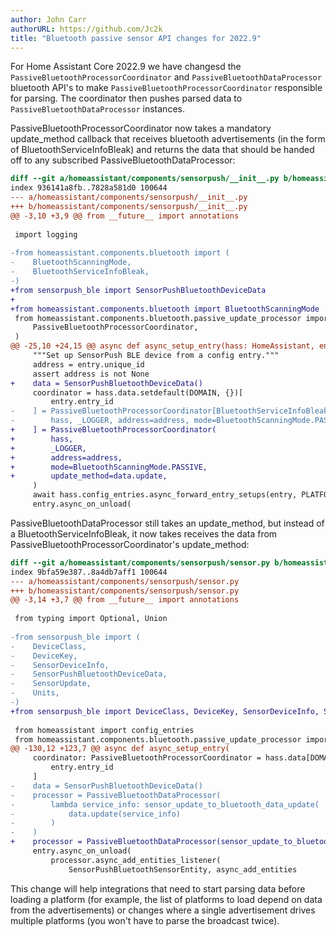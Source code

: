 ```yaml
---
author: John Carr
authorURL: https://github.com/Jc2k
title: "Bluetooth passive sensor API changes for 2022.9"
---
```


For Home Assistant Core 2022.9 we have changesd the `PassiveBluetoothProcessorCoordinator` and `PassiveBluetoothDataProcessor` bluetooth API's to make `PassiveBluetoothProcessorCoordinator` responsible for parsing. The coordinator then pushes parsed data to `PassiveBluetoothDataProcessor` instances.

PassiveBluetoothProcessorCoordinator now takes a mandatory update_method callback that receives bluetooth advertisements (in the form of BluetoothServiceInfoBleak) and returns the data that should be handed off to any subscribed PassiveBluetoothDataProcessor:

```diff
diff --git a/homeassistant/components/sensorpush/__init__.py b/homeassistant/components/sensorpush/__init__.py
index 936141a8fb..7828a581d0 100644
--- a/homeassistant/components/sensorpush/__init__.py
+++ b/homeassistant/components/sensorpush/__init__.py
@@ -3,10 +3,9 @@ from __future__ import annotations
 
 import logging
 
-from homeassistant.components.bluetooth import (
-    BluetoothScanningMode,
-    BluetoothServiceInfoBleak,
-)
+from sensorpush_ble import SensorPushBluetoothDeviceData
+
+from homeassistant.components.bluetooth import BluetoothScanningMode
 from homeassistant.components.bluetooth.passive_update_processor import (
     PassiveBluetoothProcessorCoordinator,
 )
@@ -25,10 +24,15 @@ async def async_setup_entry(hass: HomeAssistant, entry: ConfigEntry) -> bool:
     """Set up SensorPush BLE device from a config entry."""
     address = entry.unique_id
     assert address is not None
+    data = SensorPushBluetoothDeviceData()
     coordinator = hass.data.setdefault(DOMAIN, {})[
         entry.entry_id
-    ] = PassiveBluetoothProcessorCoordinator[BluetoothServiceInfoBleak](
-        hass, _LOGGER, address=address, mode=BluetoothScanningMode.PASSIVE
+    ] = PassiveBluetoothProcessorCoordinator(
+        hass,
+        _LOGGER,
+        address=address,
+        mode=BluetoothScanningMode.PASSIVE,
+        update_method=data.update,
     )
     await hass.config_entries.async_forward_entry_setups(entry, PLATFORMS)
     entry.async_on_unload(
```

PassiveBluetoothDataProcessor still takes an update_method, but instead of a BluetoothServiceInfoBleak, it now takes receives the data from PassiveBluetoothProcessorCoordinator's update_method:

```diff
diff --git a/homeassistant/components/sensorpush/sensor.py b/homeassistant/components/sensorpush/sensor.py
index 9bfa59e387..8a4db7aff1 100644
--- a/homeassistant/components/sensorpush/sensor.py
+++ b/homeassistant/components/sensorpush/sensor.py
@@ -3,14 +3,7 @@ from __future__ import annotations
 
 from typing import Optional, Union
 
-from sensorpush_ble import (
-    DeviceClass,
-    DeviceKey,
-    SensorDeviceInfo,
-    SensorPushBluetoothDeviceData,
-    SensorUpdate,
-    Units,
-)
+from sensorpush_ble import DeviceClass, DeviceKey, SensorDeviceInfo, SensorUpdate, Units
 
 from homeassistant import config_entries
 from homeassistant.components.bluetooth.passive_update_processor import (
@@ -130,12 +123,7 @@ async def async_setup_entry(
     coordinator: PassiveBluetoothProcessorCoordinator = hass.data[DOMAIN][
         entry.entry_id
     ]
-    data = SensorPushBluetoothDeviceData()
-    processor = PassiveBluetoothDataProcessor(
-        lambda service_info: sensor_update_to_bluetooth_data_update(
-            data.update(service_info)
-        )
-    )
+    processor = PassiveBluetoothDataProcessor(sensor_update_to_bluetooth_data_update)
     entry.async_on_unload(
         processor.async_add_entities_listener(
             SensorPushBluetoothSensorEntity, async_add_entities
```

This change will help integrations that need to start parsing data before loading a platform (for example, the list of platforms to load depend on data from the advertisements) or changes where a single advertisement drives multiple platforms (you won't have to parse the broadcast twice).
